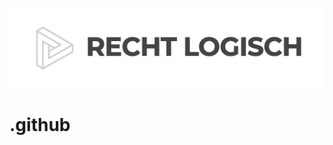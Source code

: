 
<p align="center"><a href="https://rechtlogisch.de" target="_blank"><img src="https://github.com/rechtlogisch/.github/blob/main/profile/rechtlogisch.png?raw=true" width="600" alt="Logo of Recht logisch"></a></p>

# .github
